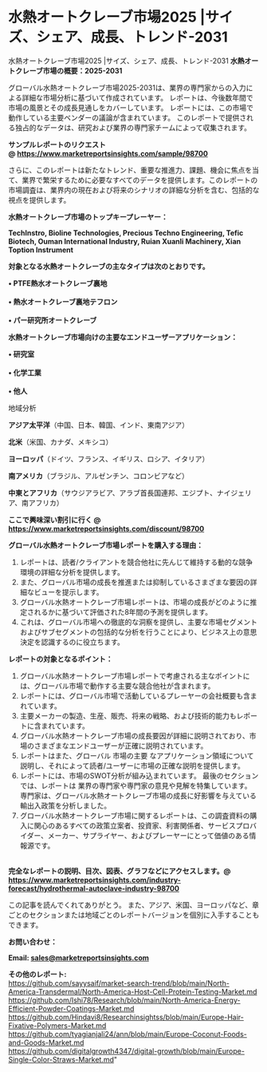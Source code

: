 # 水熱オートクレーブ市場2025 |サイズ、シェア、成長、トレンド-2031
水熱オートクレーブ市場2025 |サイズ、シェア、成長、トレンド-2031
<strong><b>水熱オートクレーブ市場の概要：2025-2031</b></strong>

グローバル水熱オートクレーブ市場2025-2031は、業界の専門家からの入力による詳細な市場分析に基づいて作成されています。 レポートは、今後数年間で市場の風景とその成長見通しをカバーしています。 レポートには、この市場で動作している主要ベンダーの議論が含まれています。 このレポートで提供される独占的なデータは、研究および業界の専門家チームによって収集されます。

<strong>サンプルレポートのリクエスト @ <a href=https://www.marketreportsinsights.com/sample/98700>https://www.marketreportsinsights.com/sample/98700</a></strong>

さらに、このレポートは新たなトレンド、重要な推進力、課題、機会に焦点を当て、業界で繁栄するために必要なすべてのデータを提供します。このレポートの市場調査は、業界内の現在および将来のシナリオの詳細な分析を含む、包括的な視点を提供します。

<strong>水熱オートクレーブ市場のトップキープレーヤー：</strong>

<strong>TechInstro, Bioline Technologies, Precious Techno Engineering, Tefic Biotech, Ouman International Industry, Ruian Xuanli Machinery, Xian Toption Instrument</strong>

<strong><b>対象となる水熱オートクレーブの主なタイプは次のとおりです。</b></strong>

<strong>• PTFE熱水オートクレーブ裏地<br><br>• 熱水オートクレーブ裏地テフロン<br><br>• パー研究所オートクレーブ</strong>

<strong><b>水熱オートクレーブ市場向けの主要なエンドユーザーアプリケーション：</b></strong>

<strong>• 研究室<br><br>• 化学工業<br><br>• 他人</strong>

 地域分析

<strong><b>アジア太平洋</b></strong>（中国、日本、韓国、インド、東南アジア）

<strong><b>北米</b></strong>（米国、カナダ、メキシコ）

<strong><b>ヨーロッパ</b></strong>（ドイツ、フランス、イギリス、ロシア、イタリア）

<strong><b>南アメリカ</b></strong>（ブラジル、アルゼンチン、コロンビアなど）

<strong><b>中東とアフリカ</b></strong>（サウジアラビア、アラブ首長国連邦、エジプト、ナイジェリア、南アフリカ）

<strong>ここで興味深い割引に行く @ <a href=https://www.marketreportsinsights.com/discount/98700>https://www.marketreportsinsights.com/discount/98700</a></strong>

<strong><b>グローバル水熱オートクレーブ市場レポートを購入する理由：</b></strong>
<ol>
  <li>レポートは、読者/クライアントを競合他社に先んじて維持する動的な競争環境の詳細な分析を提供します。</li>
  <li>また、グローバル市場の成長を推進または抑制しているさまざまな要因の詳細なビューを提示します。</li>
  <li>グローバル水熱オートクレーブ市場レポートは、市場の成長がどのように推定されるかに基づいて評価された8年間の予測を提供します。</li>
  <li>これは、グローバル市場への徹底的な洞察を提供し、主要な市場セグメントおよびサブセグメントの包括的な分析を行うことにより、ビジネス上の意思決定を認識するのに役立ちます。</li>
</ol>
<strong><b>レポートの対象となるポイント：</b></strong>
<ol>
  <li>グローバル水熱オートクレーブ市場レポートで考慮される主なポイントには、グローバル市場で動作する主要な競合他社が含まれます。</li>
  <li>レポートには、グローバル市場で活動しているプレーヤーの会社概要も含まれています。</li>
  <li>主要メーカーの製造、生産、販売、将来の戦略、および技術的能力もレポートに含まれています。</li>
  <li>グローバル水熱オートクレーブ市場の成長要因が詳細に説明されており、市場のさまざまなエンドユーザーが正確に説明されています。</li>
  <li>レポートはまた、グローバル 市場の主要 なアプリケーション領域について説明し、それによって読者/ユーザーに市場の正確な説明を提供します。</li>
  <li>レポートには、市場のSWOT分析が組み込まれています。 最後のセクションでは、レポートは 業界の専門家や専門家の意見や見解を特集しています。 専門家は、グローバル水熱オートクレーブ市場の成長に好影響を与えている輸出入政策を分析しました。</li>
  <li>グローバル水熱オートクレーブ市場に関するレポートは、この調査資料の購入に関心のあるすべての政策立案者、投資家、利害関係者、サービスプロバイダー、メーカー、サプライヤー、およびプレーヤーにとって価値のある情報源です。</li>
</ol><br>
<strong>完全なレポートの説明、目次、図表、グラフなどにアクセスします。@ <a href=https://www.marketreportsinsights.com/industry-forecast/hydrothermal-autoclave-industry-98700>https://www.marketreportsinsights.com/industry-forecast/hydrothermal-autoclave-industry-98700</a></strong>

この記事を読んでくれてありがとう。 また、アジア、米国、ヨーロッパなど、章ごとのセクションまたは地域ごとのレポートバージョンを個別に入手することもできます。

<strong><b>お問い合わせ：</b></strong>

<strong>Email: </strong><a href=mailto:sales@marketreportsinsights.com><strong>sales@marketreportsinsights.com</strong></a>

<strong>その他のレポート:</strong>
<br>
<a href=https://github.com/sayysaif/market-search-trend/blob/main/North-America-Transdermal/North-America-Host-Cell-Protein-Testing-Market.md>https://github.com/sayysaif/market-search-trend/blob/main/North-America-Transdermal/North-America-Host-Cell-Protein-Testing-Market.md</a>
<br>
<a href=https://github.com/Ishi78/Research/blob/main/North-America-Energy-Efficient-Powder-Coatings-Market.md>https://github.com/Ishi78/Research/blob/main/North-America-Energy-Efficient-Powder-Coatings-Market.md</a>
<br>
<a href=https://github.com/Hindavi8/Researchinsightss/blob/main/Europe-Hair-Fixative-Polymers-Market.md>https://github.com/Hindavi8/Researchinsightss/blob/main/Europe-Hair-Fixative-Polymers-Market.md</a>
<br>
<a href=https://github.com/tyagianjali24/ann/blob/main/Europe-Coconut-Foods-and-Goods-Market.md>https://github.com/tyagianjali24/ann/blob/main/Europe-Coconut-Foods-and-Goods-Market.md</a>
<br>
<a href=https://github.com/digitalgrowth4347/digital-growth/blob/main/Europe-Single-Color-Straws-Market.md>https://github.com/digitalgrowth4347/digital-growth/blob/main/Europe-Single-Color-Straws-Market.md</a>"
